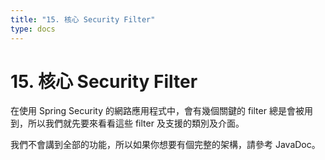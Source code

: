 ```yaml
---
title: "15. 核心 Security Filter"
type: docs
---
```


# 15. 核心 Security Filter

在使用 Spring Security 的網路應用程式中，會有幾個關鍵的 filter 總是會被用到，所以我們就先要來看看這些 filter 及支援的類別及介面。

我們不會講到全部的功能，所以如果你想要有個完整的架構，請參考 JavaDoc。